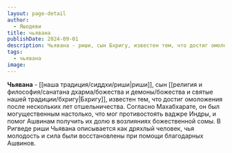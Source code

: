 ```yaml
---
layout: page-detail
author:
  - Яшодеви
title: чьявана
publishDate: 2024-09-01
description: Чьявана - риши, сын Бхригу, известен тем, что достиг омоложения после нескольких лет отшельничества. Согласно Махабхарате, он был могущественным настолько, что мог противостоять ваджре Индры, и помог Ашвинам получить их долю в возлияниях божественной сомы. В Ригведе риши Чьявана описывается как дряхлый человек, чья молодость и сила были восстановлены при помощи благодарных Ашвинов.
tags:
  - чьявана
image:
---
```

**Чьявана** - [[наша традиция/сиддхи/риши|риши]], сын [[религия и философия/санатана дхарма/божества и демоны/божества и святые нашей традиции/бхригу|Бхригу]], известен тем, что достиг омоложения после нескольких лет отшельничества. Согласно Махабхарате, он был могущественным настолько, что мог противостоять ваджре Индры, и помог Ашвинам получить их долю в возлияниях божественной сомы. В Ригведе риши Чьявана описывается как дряхлый человек, чья молодость и сила были восстановлены при помощи благодарных Ашвинов.

